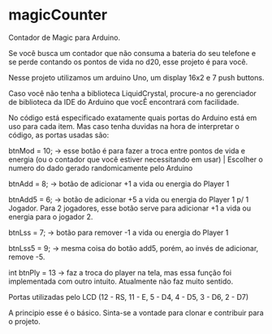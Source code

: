 # magicCounter
Contador de Magic para Arduino.

Se você busca um contador que não consuma a bateria do seu telefone e se perde contando os pontos de vida no d20, esse projeto é para você.

Nesse projeto utilizamos um arduino Uno, um display 16x2 e 7 push buttons.

Caso você não tenha a biblioteca LiquidCrystal, procure-a no gerenciador de biblioteca da IDE do Arduino que vocÊ encontrará com facilidade.

No código está especificado exatamente quais portas do Arduino está em uso para cada item. Mas caso tenha duvidas na hora de interpretar o código, as portas usadas são:

btnMod = 10; -> esse botão é para fazer a troca entre pontos de vida e energia (ou o contador que você estiver necessitando em usar) | Escolher o numero do dado gerado randomicamente pelo Arduino

btnAdd = 8; -> botão de adicionar +1 a vida ou energia do Player 1

btnAdd5 = 6; -> botão de adicionar +5 a vida ou energia do Player 1 p/ 1 Jogador. Para 2 jogadores, esse botão serve para adicionar +1 a vida ou energia para o jogador 2.

btnLss = 7; -> botão para remover -1 a vida ou energia do Player 1

btnLss5 = 9; -> mesma coisa do botão add5, porém, ao invés de adicionar, remove -5.

int btnPly = 13 -> faz a troca do player na tela, mas essa função foi implementada com outro intuito. Atualmente não faz muito sentido.

Portas utilizadas pelo LCD (12 - RS, 11 - E, 5 - D4, 4 - D5, 3 - D6, 2 - D7)

A principio esse é o básico. Sinta-se a vontade para clonar e contribuir para o projeto.
